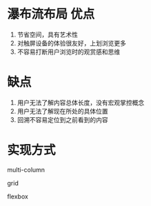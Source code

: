 # 瀑布流布局 优点
1. 节省空间，具有艺术性
2. 对触屏设备的体验很友好，上划浏览更多
3. 不容易打断用户浏览时的观赏感和思维

# 缺点
1. 用户无法了解内容总体长度，没有宏观掌控概念
2. 用户无法了解现在所处的具体位置
3. 回溯不容易定位到之前看到的内容


# 实现方式
multi-column

grid

flexbox